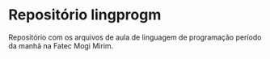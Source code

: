 # Repositório lingprogm

Repositório com os arquivos de aula de linguagem de programação período da manhã na Fatec Mogi Mirim.

